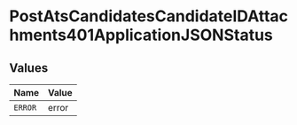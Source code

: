 # PostAtsCandidatesCandidateIDAttachments401ApplicationJSONStatus


## Values

| Name    | Value   |
| ------- | ------- |
| `ERROR` | error   |